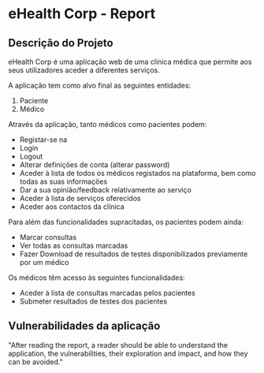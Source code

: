 # eHealth Corp - Report

## Descrição do Projeto

eHealth Corp é uma aplicação web de uma clínica médica que permite aos seus utilizadores aceder a diferentes serviços.

A aplicação tem como alvo final as seguintes entidades:
1. Paciente
2. Médico

Através da aplicação, tanto médicos como pacientes podem:
- Registar-se na
- Login
- Logout
- Alterar definições de conta (alterar password)
- Aceder à lista de todos os médicos registados na plataforma, bem como todas as suas informações
- Dar a sua opinião/feedback relativamente ao serviço
- Aceder à lista de serviços oferecidos
- Aceder aos contactos da clínica


Para além das funcionalidades supracitadas, os pacientes podem ainda:
- Marcar consultas
- Ver todas as consultas marcadas
- Fazer Download de resultados de testes disponibilizados previamente por um médico


Os médicos têm acesso às seguintes funcionalidades:
- Aceder à lista de consultas marcadas pelos pacientes
- Submeter resultados de testes dos pacientes


## Vulnerabilidades da aplicação

"After reading the report, a reader should be able to understand the application, the vulnerabilities, their exploration and impact, and how they can be avoided."
